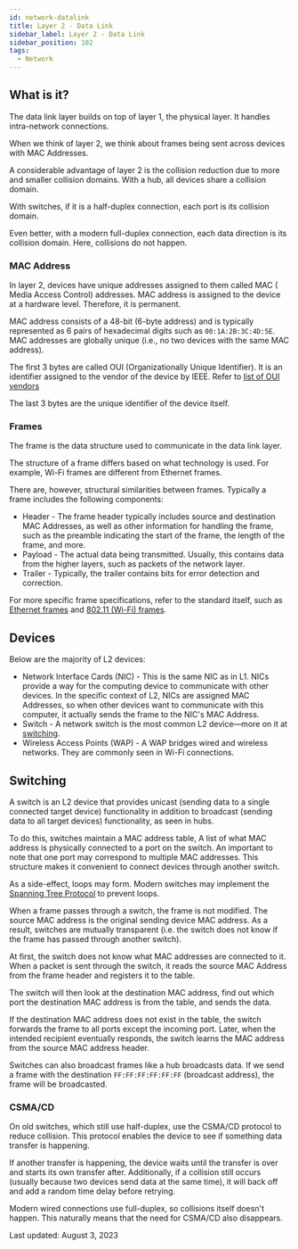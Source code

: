 ```yaml
---
id: network-datalink
title: Layer 2 - Data Link
sidebar_label: Layer 2 - Data Link
sidebar_position: 102
tags:
  - Network
---
```


## What is it?

The data link layer builds on top of layer 1, the physical layer. It handles intra-network connections.

When we think of layer 2, we think about frames being sent across devices with MAC Addresses.

A considerable advantage of layer 2 is the collision reduction due to more and smaller collision domains. With a hub, all devices share a collision domain.

With switches, if it is a half-duplex connection, each port is its collision domain.

Even better, with a modern full-duplex connection, each data direction is its collision domain. Here, collisions do not happen.

### MAC Address

In layer 2, devices have unique addresses assigned to them called MAC ( Media Access Control) addresses. MAC address is assigned to the device at a hardware level. Therefore, it is permanent.

MAC address consists of a 48-bit (6-byte address) and is typically represented as 6 pairs of hexadecimal digits such as `00:1A:2B:3C:4D:5E`.
MAC addresses are globally unique (i.e., no two devices with the same MAC address).

The first 3 bytes are called OUI (Organizationally Unique Identifier). It is an identifier assigned to the vendor of the device by IEEE. Refer to [list of OUI vendors](https://standards-oui.ieee.org/)

The last 3 bytes are the unique identifier of the device itself.

### Frames

The frame is the data structure used to communicate in the data link layer.

The structure of a frame differs based on what technology is used. For example, Wi-Fi frames are different from Ethernet frames.

There are, however, structural similarities between frames. Typically a frame includes the following components:

- Header - The frame header typically includes source and destination MAC Addresses, as well as other information for handling the frame, such as the preamble indicating the start of the frame, the length of the frame, and more.
- Payload - The actual data being transmitted. Usually, this contains data from the higher layers, such as packets of the network layer.
- Trailer - Typically, the trailer contains bits for error detection and correction.

For more specific frame specifications, refer to the standard itself, such as [Ethernet frames](https://en.wikipedia.org/wiki/Ethernet_frame) and [802.11 (Wi-Fi) frames](https://en.wikipedia.org/wiki/802.11_Frame_Types).

## Devices

Below are the majority of L2 devices:

- Network Interface Cards (NIC) - This is the same NIC as in L1. NICs provide a way for the computing device to communicate with other devices. In the specific context of L2, NICs are assigned MAC Addresses, so when other devices want to communicate with this computer, it actually sends the frame to the NIC's MAC Address.
- Switch - A network switch is the most common L2 device—more on it at [switching](#switching).
- Wireless Access Points (WAP) - A WAP bridges wired and wireless networks. They are commonly seen in Wi-Fi connections.

## Switching

A switch is an L2 device that provides unicast (sending data to a single connected target device) functionality in addition to broadcast (sending data to all target devices) functionality, as seen in hubs.

To do this, switches maintain a MAC address table, A list of what MAC address is physically connected to a port on the switch. An important to note that one port may correspond to multiple MAC addresses. This structure makes it convenient to connect devices through another switch.

As a side-effect, loops may form. Modern switches may implement the [Spanning Tree Protocol](<https://www.cisco.com/c/en/us/support/docs/lan-switching/spanning-tree-protocol/5234-5.html#:~:text=Spanning%20Tree%20Protocol%20(STP)%20is,are%20deadly%20to%20a%20network>) to prevent loops.

When a frame passes through a switch, the frame is not modified. The source MAC address is the original sending device MAC address. As a result, switches are mutually transparent (i.e. the switch does not know if the frame has passed through another switch).

At first, the switch does not know what MAC addresses are connected to it. When a packet is sent through the switch, it reads the source MAC Address from the frame header and registers it to the table.

The switch will then look at the destination MAC address, find out which port the destination MAC address is from the table, and sends the data.

If the destination MAC address does not exist in the table, the switch forwards the frame to all ports except the incoming port. Later, when the intended recipient eventually responds, the switch learns the MAC address from the source MAC address header.

Switches can also broadcast frames like a hub broadcasts data. If we send a frame with the destination `FF:FF:FF:FF:FF:FF` (broadcast address), the frame will be broadcasted.

### CSMA/CD

On old switches, which still use half-duplex, use the CSMA/CD protocol to reduce collision. This protocol enables the device to see if something data transfer is happening.

If another transfer is happening, the device waits until the transfer is over and starts its own transfer after. Additionally, if a collision still occurs (usually because two devices send data at the same time), it will back off and add a random time delay before retrying.

Modern wired connections use full-duplex, so collisions itself doesn't happen. This naturally means that the need for CSMA/CD also disappears.

Last updated: August 3, 2023
